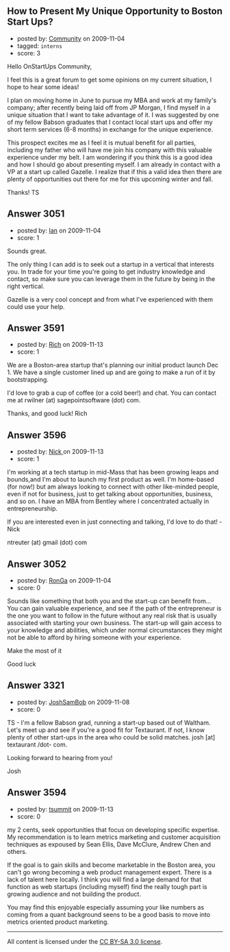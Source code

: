 ## How to Present My Unique Opportunity to Boston Start Ups?

- posted by: [Community](https://stackexchange.com/users/-1/-1-community) on 2009-11-04
- tagged: `interns`
- score: 3

Hello OnStartUps Community,
 
I feel this is a great forum to get some opinions on my current situation, I hope to hear some ideas!

I plan on moving home in June to pursue my MBA and work at my family's company;  after recently being laid off from JP Morgan, I find myself in a unique situation that I want to take advantage of it.  I was suggested by one of my fellow Babson graduates that I contact local start ups and offer my short term services (6-8 months) in exchange for the unique experience.
 
This prospect excites me as I feel it is mutual benefit for all parties, including my father who will have me join his company with this valuable experience under my belt.  I am wondering if you think this is a good idea and how I should go about presenting myself.  I am already in contact with a VP at a start up called Gazelle. I realize that if this a valid idea then there are plenty of opportunities out there for me for this upcoming winter and fall.  

Thanks!
TS


## Answer 3051

- posted by: [Ian](https://stackexchange.com/users/-1/1110-ian) on 2009-11-04
- score: 1

Sounds great.  

The only thing I can add is to seek out a startup in a vertical that interests you.  In trade for your time you're going to get industry knowledge and contact, so make sure you can leverage them in the future by being in the right vertical.

Gazelle is a very cool concept and from what I've experienced with them could use your help.

  


## Answer 3591

- posted by: [Rich](https://stackexchange.com/users/-1/1501-rich) on 2009-11-13
- score: 1

We are a Boston-area startup that's planning our initial product launch Dec 1.  We have a single customer lined up and are going to make a run of it by bootstrapping.

I'd love to grab a cup of coffee (or a cold beer!) and chat.  You can contact me at rwilner (at) sagepointsoftware (dot) com.

Thanks, and good luck!
Rich


## Answer 3596

- posted by: [Nick ](https://stackexchange.com/users/-1/1502-nick) on 2009-11-13
- score: 1

I'm working at a tech startup in mid-Mass that has been growing leaps and bounds,and I'm about to launch my first product as well. I'm home-based (for now!) but am always looking to connect with other like-minded people, even if not for business, just to get talking about opportunities, business, and so on. I have an MBA from Bentley where I concentrated actually in entrepreneurship. 

If you are interested even in just connecting and talking, I'd love to do that! 
-Nick

ntreuter (at) gmail (dot) com


## Answer 3052

- posted by: [RonGa](https://stackexchange.com/users/-1/218-ronga) on 2009-11-04
- score: 0

Sounds like something that both you and the start-up can benefit from...  You can gain valuable experience, and see if the path of the entrepreneur is the one you want to follow in the future without any real risk that is usually associated with starting your own business.  The start-up will gain access to your knowledge and abilities, which under normal circumstances they might not be able to afford by hiring someone with your experience.

Make the most of it

Good luck


## Answer 3321

- posted by: [JoshSamBob](https://stackexchange.com/users/-1/940-joshsambob) on 2009-11-08
- score: 0

TS - I'm a fellow Babson grad, running a start-up based out of Waltham. Let's meet up and see if you're a good fit for Textaurant. If not, I know plenty of other start-ups in the area who could be solid matches. josh [at] textaurant /dot- com.

Looking forward to hearing from you!

 Josh



## Answer 3594

- posted by: [tsummit](https://stackexchange.com/users/-1/387-tsummit) on 2009-11-13
- score: 0

my 2 cents, seek opportunities that focus on developing specific expertise. My recommendation is to learn metrics marketing and customer acquisition techniques as expoused by Sean Ellis, Dave McClure, Andrew Chen and others.

If the goal is to gain skills and become marketable in the Boston area, you can't go wrong becoming a web product management expert. There is a lack of talent here locally. I think you will find a large demand for that function as web startups (including myself) find the really tough part is growing audience and not building the product.

You may find this enjoyable especially assuming your like numbers as coming from a quant background seens to be a good basis to move into metrics oriented product marketing.



---

All content is licensed under the [CC BY-SA 3.0 license](https://creativecommons.org/licenses/by-sa/3.0/).
